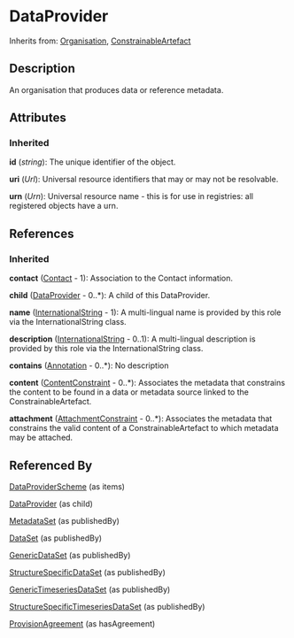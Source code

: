 
# DataProvider

Inherits from: [Organisation](Organisation.md), [ConstrainableArtefact](../Registry/ConstrainableArtefact.md)



## Description

An organisation that produces data or reference metadata.


## Attributes

### Inherited

**id** (*string*): The unique identifier of the object.

**uri** (*Url*): Universal resource identifiers that may or may not be resolvable.

**urn** (*Urn*): Universal resource name - this is for use in registries: all registered objects have a urn.



## References

### Inherited

**contact** ([Contact](Contact.md) - 1): Association to the Contact information.

**child** ([DataProvider](DataProvider.md) - 0..*): A child of this DataProvider.

**name** ([InternationalString](InternationalString.md) - 1): A multi-lingual name is provided by this role via the InternationalString class.

**description** ([InternationalString](InternationalString.md) - 0..1): A multi-lingual description is provided by this role via the InternationalString class.

**contains** ([Annotation](Annotation.md) - 0..*): No description

**content** ([ContentConstraint](../Registry/ContentConstraint.md) - 0..*): Associates the metadata that constrains the content to be found in a data or metadata source linked to the ConstrainableArtefact.

**attachment** ([AttachmentConstraint](../Registry/AttachmentConstraint.md) - 0..*): Associates the metadata that constrains the valid content of a ConstrainableArtefact to which metadata may be attached.



## Referenced By

[DataProviderScheme](DataProviderScheme.md) (as items)

[DataProvider](DataProvider.md) (as child)

[MetadataSet](../MetadataStructure/MetadataSet.md) (as publishedBy)

[DataSet](../DataStructure/DataSet.md) (as publishedBy)

[GenericDataSet](../DataStructure/GenericDataSet.md) (as publishedBy)

[StructureSpecificDataSet](../DataStructure/StructureSpecificDataSet.md) (as publishedBy)

[GenericTimeseriesDataSet](../DataStructure/GenericTimeseriesDataSet.md) (as publishedBy)

[StructureSpecificTimeseriesDataSet](../DataStructure/StructureSpecificTimeseriesDataSet.md) (as publishedBy)

[ProvisionAgreement](../Registry/ProvisionAgreement.md) (as hasAgreement)


